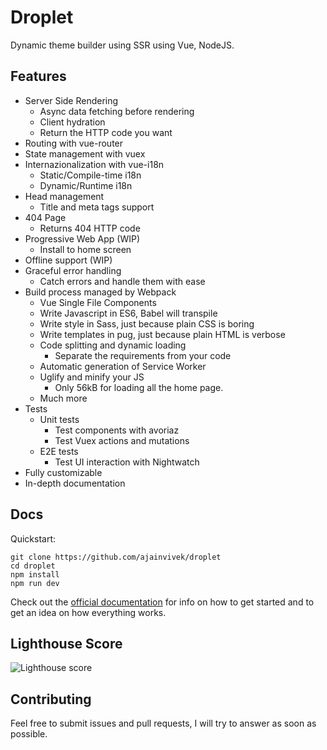 # Droplet

Dynamic theme builder using SSR using Vue, NodeJS.

## Features

* Server Side Rendering
	* Async data fetching before rendering
	* Client hydration
	* Return the HTTP code you want
* Routing with vue-router
* State management with vuex
* Internazionalization with vue-i18n
	* Static/Compile-time i18n
	* Dynamic/Runtime i18n
* Head management
	* Title and meta tags support
* 404 Page
	* Returns 404 HTTP code
* Progressive Web App (WIP)
	* Install to home screen
* Offline support (WIP)
* Graceful error handling
	* Catch errors and handle them with ease
* Build process managed by Webpack
	* Vue Single File Components
	* Write Javascript in ES6, Babel will transpile
	* Write style in Sass, just because plain CSS is boring
	* Write templates in pug, just because plain HTML is verbose
	* Code splitting and dynamic loading
		* Separate the requirements from your code
	* Automatic generation of Service Worker
	* Uglify and minify your JS
		* Only 56kB for loading all the home page.
	* Much more
* Tests
	* Unit tests
		* Test components with avoriaz
		* Test Vuex actions and mutations
	* E2E tests
		* Test UI interaction with Nightwatch
* Fully customizable
* In-depth documentation


## Docs

Quickstart:

```
git clone https://github.com/ajainvivek/droplet
cd droplet
npm install
npm run dev
```

Check out the [official documentation](docs/Index.md) for info on how to get started and to get an idea on how everything works.

## Lighthouse Score

![Lighthouse score](docs/images/lighthouse-score.png)

## Contributing

Feel free to submit issues and pull requests, I will try to answer as soon as possible.

